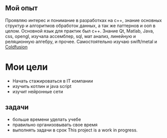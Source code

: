 Мой опыт
------------
Проявляю интерес и понимание в разработках на с++, знание основных структур и алгоритмов обработок данных, а так же паттернов и ооп в целом. Основной язык для практик был с++. Знание Qt, Matlab, Java, css, opengl, изучала ассемблер, sql, мат анализ, линейную и реляционную алгебру, и прочее. Самостоятельно изучаю swift/metal и [Coldfusion](https://coldfusion.adobe.com)

Мои цели
============

+ Начать стажироваться в IT компании
+ изучить котлин и java script
+ изучит нейронные сети

## задачи
* больше времени уделать учебе
* правильно организовывать свое время
* выполнять задачи в срок
This project is a work in progress.
